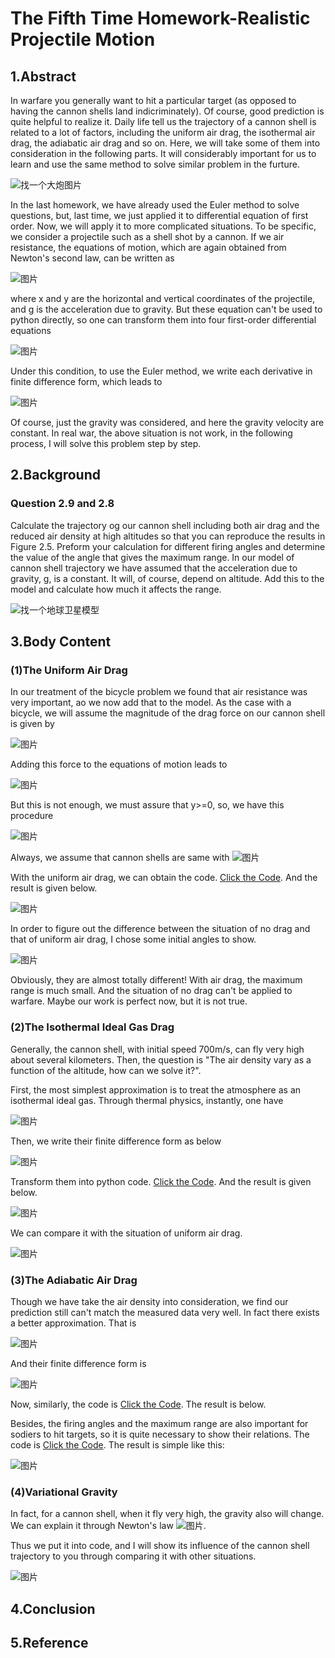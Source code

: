 # The Fifth Time Homework-Realistic Projectile Motion

## 1.Abstract
In warfare you generally want to hit a particular target (as opposed to having the cannon shells land indicriminately). Of course, good prediction is quite helpful to realize it. Daily life tell us the trajectory of a cannon shell is related to a lot of factors, including the uniform air drag, the isothermal air drag, the adiabatic air drag and so on. Here, we will take some of them into consideration in the following parts. It will considerably important for us to learn and use the same method to solve similar problem in the furture.

![找一个大炮图片]()

In the last homework, we have already used the Euler method to solve questions, but, last time, we just applied it to differential equation of first order. Now, we will apply it to more complicated situations. To be specific, we consider a projectile such as a shell shot by a cannon. If we air resistance, the equations of motion, which are again obtained from Newton's second law, can be written as

![图片](https://github.com/TanMingjun/compuational_physics_N2014301020106/blob/master/shujubao/Ex_5/Equation/equation1.png)

where x and y are the horizontal and vertical coordinates of the projectile, and g is the acceleration due to gravity. But these equation can't be used to python directly, so one can transform them into four first-order differential equations

![图片]()

Under this condition, to use the Euler method, we write each derivative in finite difference form, which leads to

![图片]()

Of course, just the gravity was considered, and here the gravity velocity are constant. In real war, the above situation is not work, in the following process, I will solve this problem step by step.

## 2.Background
### Question 2.9 and 2.8
Calculate the trajectory og our cannon shell including both air drag and the reduced air density at high altitudes so that you can reproduce the results in Figure 2.5. Preform your calculation for different firing angles and determine the value of the angle that gives the maximum range. In our model of cannon shell trajectory we have assumed that the acceleration due to gravity, g, is a constant. It will, of course, depend on altitude. Add this to the model and calculate how much it affects the range.

![找一个地球卫星模型]()

## 3.Body Content
### (1)The Uniform Air Drag
In our treatment of the bicycle problem we found that air resistance was very important, ao we now add that to the model. As the case with a bicycle, we will assume the magnitude of the drag force on our cannon shell is given by

![图片]()

Adding this force to the equations of motion leads to

![图片]()

But this is not enough, we must assure that y>=0, so, we have this procedure

![图片]()

Always, we assume that cannon shells are same with ![图片]()

With the uniform air drag, we can obtain the code. [Click the Code](). And the result is given below.

![图片]()

In order to figure out the difference between the situation of no drag and that of uniform air drag, I chose some initial angles to show.

![图片]()

Obviously, they are almost totally different! With air drag, the maximum range is much small. And the situation of no drag can't be applied to warfare. Maybe our work is perfect now, but it is not true.

### (2)The Isothermal Ideal Gas Drag
Generally, the cannon shell, with initial speed 700m/s, can fly very high about several kilometers. Then, the question is "The air density vary as a function of the altitude, how can we solve it?". 

First, the most simplest approximation is to treat the atmosphere as an isothermal ideal gas. Through thermal physics, instantly, one have

![图片]()

Then, we write their finite difference form as below

![图片]()

Transform them into python code. [Click the Code](). And the result is given below.

![图片]()

We can compare it with the situation of uniform air drag.

![图片]()

### (3)The Adiabatic Air Drag
Though we have take the air density into consideration, we find our prediction still can't match the measured data very well. In fact there exists a better approximation. That is 

![图片]()

And  their finite difference form is

![图片]()

Now, similarly, the code is [Click the Code](). The result is below.

Besides, the firing angles and the maximum range are also important for sodiers to hit targets, so it is quite necessary to show their relations. The code is [Click the Code](). The result is simple like this:

![图片]()

### (4)Variational Gravity
In fact, for a cannon shell, when it fly very high, the gravity also will change. We can explain it through Newton's law ![图片](). 

Thus we put it into code, and I will show its influence of the cannon shell trajectory to you through comparing it with other situations.

![图片]()

## 4.Conclusion

## 5.Reference




